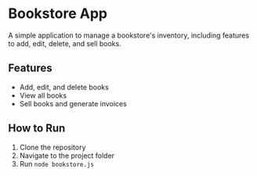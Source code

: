 # Bookstore App

A simple application to manage a bookstore's inventory, including features to add, edit, delete, and sell books.

## Features
- Add, edit, and delete books
- View all books
- Sell books and generate invoices

## How to Run
1. Clone the repository
2. Navigate to the project folder
3. Run `node bookstore.js`
